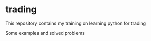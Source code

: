 # trading
<p>This repository contains my training on learning python for trading<p>
<p>Some examples and solved problems<p>

